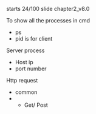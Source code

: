starts 24/100 slide chapter2_v8.0

To show all the processes in cmd
- ps
- pid is for client

Server process
- Host ip
- port number
  
Http request
- common
- - Get/ Post

